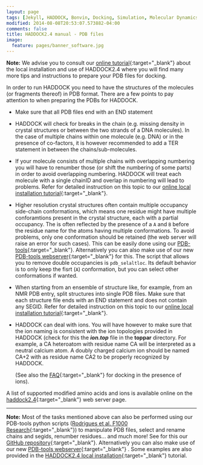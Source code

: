 ```yaml
---
layout: page
tags: [Jekyll, HADDOCK, Bonvin, Docking, Simulation, Molecular Dynamics, Structural Biology, Computational Biology, Modelling, Protein Structure]
modified: 2014-08-08T20:53:07.573882-04:00
comments: false
title: HADDOCK2.4 manual - PDB files
image:
  feature: pages/banner_software.jpg
---
```


**Note:** We advise you to consult our [online tutorial](/education/HADDOCK24/HADDOCK24-local-tutorial){:target="_blank"} about the local installation and use of HADDOCK2.4 where you will find many more tips and instructions to prepare your PDB files for docking.


In order to run HADDOCK you need to have the structures of the molecules (or fragments thereof) in PDB format. There are a few points to pay attention to when preparing the PDBs for HADDOCK.

*   Make sure that all PDB files end with an END statement

*   HADDOCK will check for breaks in the chain (e.g. missing density in crystal structures or between the two strands of a DNA molecules). In the case of multiple chains within one molecule (e.g. DNA) or in the presence of co-factors, it is however recommended to add a TER statement in between the chains/sub-molecules.

*   If your molecule consists of multiple chains with overlapping numbering you will have to renumber those (or shift the numbering of some parts) in order to avoid overlapping numbering. HADDOCK will treat each molecule with a single chainID and overlap in numbering will lead to problems. Refer for detailed instruction on this topic to our [online local installation tutorial](/education/HADDOCK-local-tutorial){:target="_blank"}. 

*	Higher resolution crystal structures often contain multiple occupancy side-chain conformations, which means one residue might have multiple conforamtions present in the crystal structure, each with a partial occupancy. The is often reflected by the presence of a `A` and `B` before the residue name for the atoms having multiple conformations. To avoid problems, only one conformation should be retained (the web server will raise an error for such cases). This can be easily done using our [PDB-tools](https://github.com/haddocking/pdb-tools){:target="_blank"}. Alternatively you can also make use of our new [PDB-tools webserver](https://wenmr.science.uu.nl/pdbtools/){:target="_blank"} for this. The script that allows you to remove double occupancies is `pdb_selaltloc`. Its default behavior is to only keep the fisrt (`A`) conformation, but you can select other conformations if wanted.

*   When starting from an ensemble of structure like, for example, from an NMR PDB entry, split structures into single PDB files. Make sure that each structure file ends with an END statement and does not contain any SEGID. Refer for detailed instruction on this topic to our [online local installation tutorial](/education/HADDOCK24/HADDOCK24-local-tutorial){:target="_blank"}.

*   HADDOCK can deal with ions. You will have however to make sure that the ion naming is consistent with the ion topologies provided in HADDOCK (check for this the **_ion.top_** file in the **toppar** directory. For example, a CA heteroatom with residue name CA will be interpreted as a neutral calcium atom. A doubly charged calcium ion should be named CA+2 with as residue name CA2 to be properly recognized by HADDOCK.

    (See also the [FAQ](/software/haddock2.4/faq/#what-about-ions){:target="_blank"} for docking in the presence of ions).

A list of supported modified amino acids and ions is available online on the [haddock2.4](https://wenmr.science.uu.nl/haddock2.4/library){:target="_blank"} web server page.
<hr>

**Note:** Most of the tasks mentioned above can also be performed using our PDB-tools python scripts ([Rodrigues et al. F1000 Research](https://doi.org/10.12688/f1000research.17456.1){:target="_blank"}) to manipulate PDB files, select and rename chains and segids, renumber residues... and much more! See for this our [GitHub repository](https://github.com/haddocking/pdb-tools){:target="_blank"}. Alternatively you can also make use of our new [PDB-tools webserver](https://wenmr.science.uu.nl/pdbtools/){:target="_blank"} . Some examples are also provided in the [HADDOCK2.4 local installation](/education/HADDOCK24/HADDOCK24-local-tutorial/#preparing-pdb-files-for-docking){:target="_blank"} tutorial.


